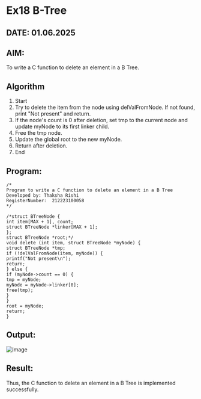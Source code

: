# Ex18 B-Tree
## DATE: 01.06.2025
## AIM:
To write a C function to delete an element in a B Tree.
## Algorithm
1. Start
2. Try to delete the item from the node using delValFromNode. If not found, print "Not present" and return.
3. If the node's count is 0 after deletion, set tmp to the current node and update myNode to its first linker child.
4. Free the tmp node.
5. Update the global root to the new myNode.
6. Return after deletion.
7. End 

## Program:
```
/*
Program to write a C function to delete an element in a B Tree
Developed by: Thaksha Rishi
RegisterNumber:  212223100058
*/

/*struct BTreeNode { 
int item[MAX + 1], count; 
struct BTreeNode *linker[MAX + 1]; 
}; 
struct BTreeNode *root;*/ 
void delete (int item, struct BTreeNode *myNode) { 
struct BTreeNode *tmp; 
if (!delValFromNode(item, myNode)) { 
printf("Not present\n"); 
return; 
} else { 
if (myNode->count == 0) { 
tmp = myNode; 
myNode = myNode->linker[0]; 
free(tmp); 
} 
} 
root = myNode; 
return; 
} 
```

## Output:

![image](https://github.com/user-attachments/assets/c64e0b52-eddd-4a5d-af4d-01895ff60e8f)


## Result:
Thus, the C function to delete an element in a B Tree is implemented successfully.
